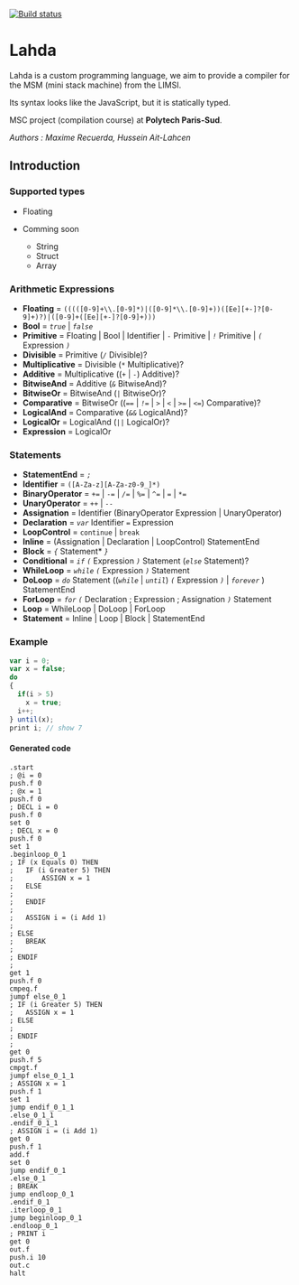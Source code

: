 [![Build status](https://ci.appveyor.com/api/projects/status/wjbpltekjfpvjgqs?svg=true)](https://ci.appveyor.com/project/hussein-aitlahcen/lahda-compiler)

# Lahda

Lahda is a custom programming language, we aim to provide a compiler for the MSM (mini stack machine) from the LIMSI.

Its syntax looks like the JavaScript, but it is statically typed.

MSC project (compilation course) at **Polytech Paris-Sud**.

*Authors : Maxime Recuerda, Hussein Ait-Lahcen*

## Introduction

### Supported types

* Floating

* Comming soon
  * String
  * Struct
  * Array

### Arithmetic Expressions

* **Floating** = `(((([0-9]+\\.[0-9]*)|([0-9]*\\.[0-9]+))([Ee][+-]?[0-9]+)?)|([0-9]+([Ee][+-]?[0-9]+)))`
* **Bool** = *`true`* | *`false`*
* **Primitive** = Floating | Bool | Identifier | `-` Primitive | *`!`* Primitive | *`(`* Expression *`)`*
* **Divisible** = Primitive (*`/`* Divisible)?
* **Multiplicative** = Divisible (`*` Multiplicative)?
* **Additive** = Multiplicative ((*`+`* | *`-`*) Additive)?
* **BitwiseAnd** = Additive (*`&`* BitwiseAnd)?
* **BitwiseOr** = BitwiseAnd (*`|`* BitwiseOr)?
* **Comparative** = BitwiseOr ((*`==`* | *`!=`* | *`>`* | *`<`* | *`>=`* | *`<=`*) Comparative)?
* **LogicalAnd** = Comparative (*`&&`* LogicalAnd)?
* **LogicalOr** = LogicalAnd (*`||`* LogicalOr)?
* **Expression** = LogicalOr

### Statements

* **StatementEnd** = *`;`*
* **Identifier** = `([A-Za-z][A-Za-z0-9_]*)`
* **BinaryOperator** = *`+=`* | *`-=`* | *`/=`* | *`%=`* | *`^=`* | *`=`* | `*=`
* **UnaryOperator** = *`++`* | *`--`*
* **Assignation** = Identifier (BinaryOperator Expression | UnaryOperator)
* **Declaration** = *`var`* Identifier *`=`* Expression
* **LoopControl** = `continue` | `break`
* **Inline** = (Assignation | Declaration | LoopControl) StatementEnd
* **Block** = *`{`* Statement\* *`}`*
* **Conditional** = *`if`* *`(`* Expression *`)`* Statement (*`else`* Statement)?
* **WhileLoop** = *`while`* *`(`* Expression *`)`* Statement
* **DoLoop** = *`do`* Statement ((*`while`* | *`until`*) *`(`* Expression *`)`*  | *`forever`* ) StatementEnd
* **ForLoop** = *`for`* *`(`* Declaration ; Expression ; Assignation *`)`* Statement
* **Loop** = WhileLoop | DoLoop | ForLoop
* **Statement** = Inline | Loop | Block | StatementEnd

### Example

```javascript
var i = 0;
var x = false; 
do 
{ 
  if(i > 5) 
    x = true; 
  i++; 
} until(x); 
print i; // show 7
```

#### Generated code

```assembly
.start
; @i = 0
push.f 0
; @x = 1
push.f 0
; DECL i = 0
push.f 0
set 0
; DECL x = 0
push.f 0
set 1
.beginloop_0_1
; IF (x Equals 0) THEN
; 	IF (i Greater 5) THEN
; 		ASSIGN x = 1
; 	ELSE
; 
; 	ENDIF
; 
; 	ASSIGN i = (i Add 1)
; 
; ELSE
; 	BREAK
; 
; ENDIF
; 
get 1
push.f 0
cmpeq.f
jumpf else_0_1
; IF (i Greater 5) THEN
; 	ASSIGN x = 1
; ELSE
; 
; ENDIF
; 
get 0
push.f 5
cmpgt.f
jumpf else_0_1_1
; ASSIGN x = 1
push.f 1
set 1
jump endif_0_1_1
.else_0_1_1
.endif_0_1_1
; ASSIGN i = (i Add 1)
get 0
push.f 1
add.f
set 0
jump endif_0_1
.else_0_1
; BREAK
jump endloop_0_1
.endif_0_1
.iterloop_0_1
jump beginloop_0_1
.endloop_0_1
; PRINT i
get 0
out.f
push.i 10
out.c
halt
```